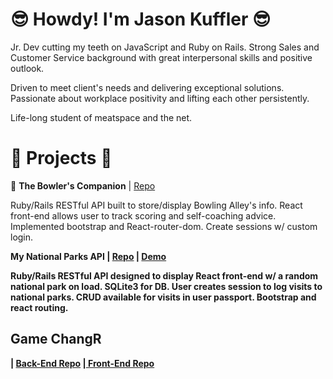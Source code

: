 # :sunglasses: Howdy! I'm Jason Kuffler :sunglasses:

Jr. Dev cutting my teeth on JavaScript and Ruby on Rails. Strong Sales and Customer Service background with great interpersonal skills and positive outlook.

Driven to meet client's needs and delivering exceptional solutions. Passionate about workplace positivity and lifting each other persistently.

Life-long student of meatspace and the net.

# :construction_worker: Projects :construction_worker: 

:construction_worker: <b>The Bowler's Companion</b> | <a href="https://github.com/Jkuffler/bowling/tree/master" target="_blank" rel="noreferrer noopener">Repo</a>

Ruby/Rails RESTful API built to store/display Bowling Alley's info. React front-end allows user to track scoring and self-coaching advice. Implemented bootstrap and React-router-dom. Create sessions w/ custom login.

<b>My National Parks API<b> | <a href="https://github.com/Jkuffler/MyNationalParksAPI" target="_blank" rel="noreferrer noopener">Repo</a> | <a href="https://national-park-app.herokuapp.com/" target="_blank" rel="noreferrer noopener">Demo</a>
  
Ruby/Rails RESTful API designed to display React front-end w/ a random national park on load. SQLite3 for DB. User creates session to log visits to national parks. CRUD available for visits in user passport. Bootstrap and react routing. 

  <h2>Game ChangR</h2> | <a href="https://github.com/Jkuffler/Phase3GroupProject_Back" target="_blank" rel="noreferrer noopener">Back-End Repo</a> |<a href="https://github.com/Jkuffler/Phase3GroupProject/tree/master/my-app-frontend" target="_blank" rel="noreferrer noopener"> Front-End Repo</a>


<!--
**Jkuffler/Jkuffler** is a ✨ _special_ ✨ repository because its `README.md` (this file) appears on your GitHub profile.

Here are some ideas to get you started:

- 🔭 I’m currently working on ...
- 🌱 I’m currently learning ...
- 👯 I’m looking to collaborate on ...
- 🤔 I’m looking for help with ...
- 💬 Ask me about ...
- 📫 How to reach me: ...
- 😄 Pronouns: ...
- ⚡ Fun fact: ...
-->
